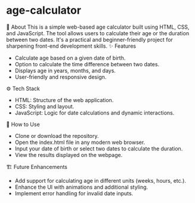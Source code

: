 # age-calculator
📖 About
This is a simple web-based age calculator built using HTML, CSS, and JavaScript. The tool allows users to calculate their age or the duration between two dates. It's a practical and beginner-friendly project for sharpening front-end development skills.
✨ Features
- Calculate age based on a given date of birth.
- Option to calculate the time difference between two dates.
- Displays age in years, months, and days.
- User-friendly and responsive design.

⚙️ Tech Stack
- HTML: Structure of the web application.
- CSS: Styling and layout.
- JavaScript: Logic for date calculations and dynamic interactions.

🚀 How to Use
- Clone or download the repository.
- Open the index.html file in any modern web browser.
- Input your date of birth or select two dates to calculate the duration.
- View the results displayed on the webpage.


🏗️ Future Enhancements
- Add support for calculating age in different units (weeks, hours, etc.).
- Enhance the UI with animations and additional styling.
- Implement error handling for invalid date inputs.



